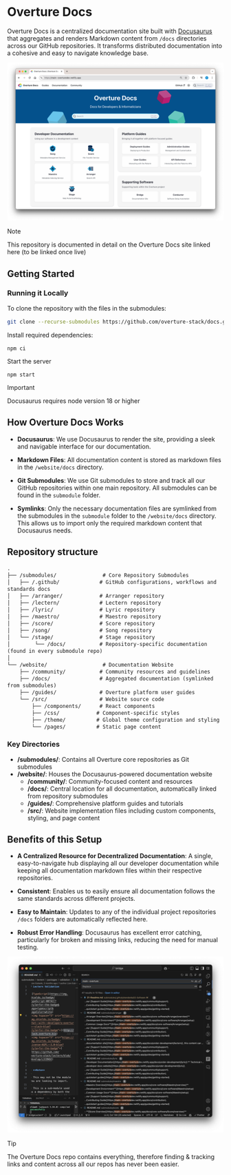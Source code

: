 
# Overture Docs

Overture Docs is a centralized documentation site built with [Docusaurus](https://docusaurus.io/) that aggregates and renders Markdown content from `/docs` directories across our GitHub repositories. It transforms distributed documentation into a cohesive and easy to navigate knowledge base.

![Overture Docs](./preview.png 'Docs for developers and informaticians')

> [!NOTE]
> This repository is documented in detail on the Overture Docs site linked here (to be linked once live)

## Getting Started

### Running it Locally

To clone the repository with the files in the submodules:

```bash
git clone --recurse-submodules https://github.com/overture-stack/docs.git
```

Install required dependencies:

```
npm ci
```

Start the server

```
npm start
```

> [!IMPORTANT]
> Docusaurus requires node version 18 or higher

## How Overture Docs Works

- **Docusaurus**: We use Docusaurus to render the site, providing a sleek and navigable interface for our documentation.

- **Markdown Files**: All documentation content is stored as markdown files in the `/website/docs` directory. 

- **Git Submodules**: We use Git submodules to store and track all our GitHub repositories within one main repository. All submodules can be found in the `submodule` folder.

- **Symlinks**: Only the necessary documentation files are symlinked from the submodules in the `submodule` folder to the `/website/docs` directory. This allows us to import only the required markdown content that Docusaurus needs.


## Repository structure

```
.
├── /submodules/               # Core Repository Submodules
│   ├── /.github/             # GitHub configurations, workflows and standards docs
│   ├── /arranger/            # Arranger repository
│   ├── /lectern/             # Lectern repository
│   ├── /lyric/               # Lyric repository
│   ├── /maestro/             # Maestro repository
│   ├── /score/               # Score repository
│   ├── /song/                # Song repository
│   └── /stage/               # Stage repository
│        └── /docs/           # Repository-specific documentation (found in every submodule repo)
│
└── /website/                  # Documentation Website
    ├── /community/           # Community resources and guidelines
    ├── /docs/                # Aggregated documentation (symlinked from submodules)
    ├── /guides/              # Overture platform user guides
    └── /src/                 # Website source code
        ├── /components/      # React components
        ├── /css/            # Component-specific styles
        ├── /theme/          # Global theme configuration and styling
        └── /pages/          # Static page content
```

### Key Directories

- **/submodules/**: Contains all Overture core repositories as Git submodules
- **/website/**: Houses the Docusaurus-powered documentation website
  - **/community/**: Community-focused content and resources
  - **/docs/**: Central location for all documentation, automatically linked from repository submodules
  - **/guides/**: Comprehensive platform guides and tutorials
  - **/src/**: Website implementation files including custom components, styling, and page content

## Benefits of this Setup

- **A Centralized Resource for Decentralized Documentation**: A single, easy-to-navigate hub displaying all our developer documentation while keeping all documentation markdown files within their respective repositories.

- **Consistent**: Enables us to easily ensure all documentation follows the same standards across different projects.

- **Easy to Maintain**: Updates to any of the individual project repositories `/docs` folders are automatically reflected here.

- **Robust Error Handling**: Docusaurus has excellent error catching, particularly for broken and missing links, reducing the need for manual testing.

![Pro Tip](./website/docs/03-other-software/images/proTip.png 'Use Overture Docs repo to search across all Overture repos')

> [!TIP]  
> The Overture Docs repo contains everything, therefore finding & tracking links and content across all our repos has never been easier.


